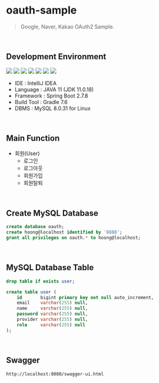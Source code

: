 # oauth-sample
> Google, Naver, Kakao OAuth2 Sample.

<br>

## Development Environment
<img src="https://img.shields.io/badge/IntelliJ%20IDEA-000000?style=flat&logo=IntelliJIDEA&logoColor=white" />
<img src="https://img.shields.io/badge/HTML-E34F26?style=flat&logo=HTML5&logoColor=white" />
<img src="https://img.shields.io/badge/CSS-1572B6?style=flat&logo=CSS3&logoColor=white" />
<img src="https://img.shields.io/badge/Java-007396?style=flat&logo=coffeescript&logoColor=white" />
<img src="https://img.shields.io/badge/SpringBoot-6DB33F?style=flat&logo=SpringBoot&logoColor=white" />
<img src="https://img.shields.io/badge/Gradle-02303A?style=flat&logo=Gradle&logoColor=white" />
<img src="https://img.shields.io/badge/MySQL-4479A1?style=flat&logo=MySQL&logoColor=white" />

- IDE : IntelliJ IDEA
- Language : JAVA 11 (JDK 11.0.18)
- Framework : Spring Boot 2.7.8
- Build Tool : Gradle 7.6
- DBMS : MySQL 8.0.31 for Linux

<br>

## Main Function
- 회원(User)
    - 로그인
    - 로그아웃
    - 회원가입
    - 회원탈퇴

<br>

## Create MySQL Database
```SQL
create database oauth;
create hoong@localhost identified by '8888';
grant all privileges on oauth.* to hoong@localhost;
```

<br>

## MySQL Database Table
```SQL
drop table if exists user;

create table user (
    id       bigint primary key not null auto_increment,
    email    varchar(255) null,
    name     varchar(255) null,
    password varchar(255) null,
    provider varchar(255) null,
    role     varchar(255) null
);
```

<br>

## Swagger
```shell
http://localhost:8080/swagger-ui.html
```
